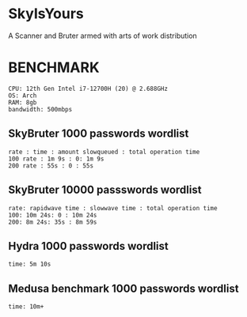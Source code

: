 # SkyIsYours
A Scanner and Bruter armed with arts of work distribution



# BENCHMARK

```
CPU: 12th Gen Intel i7-12700H (20) @ 2.688GHz
OS: Arch
RAM: 8gb
bandwidth: 500mbps
```


## SkyBruter 1000 passwords wordlist

```
rate : time : amount slowqueued : total operation time
100 rate : 1m 9s : 0: 1m 9s
200 rate : 55s : 0 : 55s
```

## SkyBruter 10000 passswords wordlist

```
rate: rapidwave time : slowwave time : total operation time
100: 10m 24s: 0 : 10m 24s
200: 8m 24s: 35s : 8m 59s 
```

## Hydra 1000 passwords wordlist
```
time: 5m 10s
```
## Medusa benchmark 1000 passwords wordlist
```
time: 10m+ 
```
